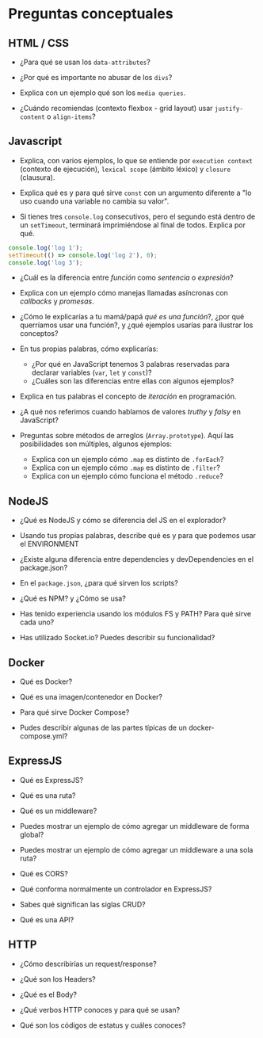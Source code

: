 # Preguntas conceptuales

## HTML / CSS

* ¿Para qué se usan los `data-attributes`?

* ¿Por qué es importante no abusar de los `divs`?

* Explica con un ejemplo qué son los `media queries`.

* ¿Cuándo recomiendas (contexto flexbox - grid layout) usar `justify-content` o
   `align-items`?

## Javascript

* Explica, con varios ejemplos, lo que se entiende por `execution context`
   (contexto de ejecución), `lexical scope` (ámbito léxico) y `closure`
   (clausura).

* Explica qué es y para qué sirve `const` con un argumento diferente a "lo uso
   cuando una variable no cambia su valor".

* Si tienes tres `console.log` consecutivos, pero el segundo está dentro de un
   `setTimeout`, terminará imprimiéndose al final de todos. Explica por qué.
```js
console.log('log 1');
setTimeout(() => console.log('log 2'), 0);
console.log('log 3');
```

* ¿Cuál es la diferencia entre _función_ como _sentencia_ o _expresión_?

* Explica con un ejemplo cómo manejas llamadas asíncronas con _callbacks_ y
   _promesas_.

* ¿Cómo le explicarías a tu mamá/papá _qué es una función_?, ¿por qué
    querríamos usar una función?, y ¿qué ejemplos usarías para ilustrar los
    conceptos?

* En tus propias palabras, cómo explicarías:

    * ¿Por qué en JavaScript tenemos 3 palabras reservadas para declarar
      variables (`var`, `let` y `const`)?
    * ¿Cuáles son las diferencias entre ellas con algunos ejemplos?

* Explica en tus palabras el concepto de _iteración_ en programación.

* ¿A qué nos referimos cuando hablamos de valores _truthy_ y _falsy_ en
    JavaScript?

* Preguntas sobre métodos de arreglos (`Array.prototype`). Aquí las
    posibilidades son múltiples, algunos ejemplos:

   * Explica con un ejemplo cómo `.map` es distinto de `.forEach`?
   * Explica con un ejemplo cómo `.map` es distinto de `.filter`?
   * Explica con un ejemplo cómo funciona el método `.reduce`?

## NodeJS

* ¿Qué es NodeJS y cómo se diferencia del JS en el explorador?

* Usando tus propias palabras, describe qué es y para que podemos usar el ENVIRONMENT

* ¿Existe alguna diferencia entre dependencies y devDependencies en el package.json?

* En el `package.json`, ¿para qué sirven los scripts?

* ¿Qué es NPM? y ¿Cómo se usa?

* Has tenido experiencia usando los módulos FS y PATH? Para qué sirve cada uno?

* Has utilizado Socket.io? Puedes describir su funcionalidad?

## Docker

* Qué es Docker?

* Qué es una imagen/contenedor en Docker?

* Para qué sirve Docker Compose?

* Pudes describir algunas de las partes típicas de un docker-compose.yml?

## ExpressJS

* Qué es ExpressJS?

* Qué es una ruta?

* Qué es un middleware?

* Puedes mostrar un ejemplo de cómo agregar un middleware de forma global?

* Puedes mostrar un ejemplo de cómo agregar un middleware a una sola ruta?

* Qué es CORS?

* Qué conforma normalmente un controlador en ExpressJS?

* Sabes qué significan las siglas CRUD?

* Qué es una API?

## HTTP

* ¿Cómo describirías un request/response?

* ¿Qué son los Headers?

* ¿Qué es el Body?

* ¿Qué verbos HTTP conoces y para qué se usan?

* Qué son los códigos de estatus y cuáles conoces?